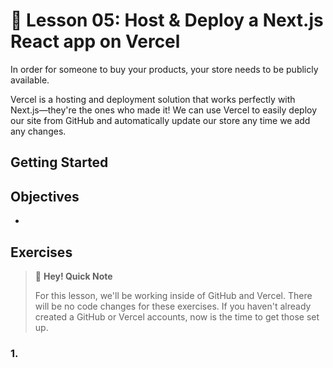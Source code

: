 # 📓 Lesson 05: Host & Deploy a Next.js React app on Vercel

In order for someone to buy your products, your store needs to be publicly available.

Vercel is a hosting and deployment solution that works perfectly with Next.js—they're the ones who made it! We can use Vercel to easily deploy our site from GitHub and automatically update our store any time we add any changes.

## Getting Started


## Objectives
*

## Exercises

> 👋 **Hey! Quick Note**
>
> For this lesson, we'll be working inside of GitHub and Vercel. There will be no code changes for these exercises. If you haven't already created a GitHub or Vercel accounts, now is the time to get those set up.

### 1.